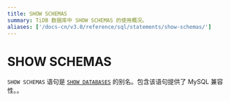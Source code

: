```yaml
---
title: SHOW SCHEMAS
summary: TiDB 数据库中 SHOW SCHEMAS 的使用概况。
aliases: ['/docs-cn/v3.0/reference/sql/statements/show-schemas/']
---
```


# SHOW SCHEMAS

`SHOW SCHEMAS` 语句是 [`SHOW DATABASES`](/sql-statements/sql-statement-show-databases.md) 的别名。包含该语句提供了 MySQL 兼容性。。
